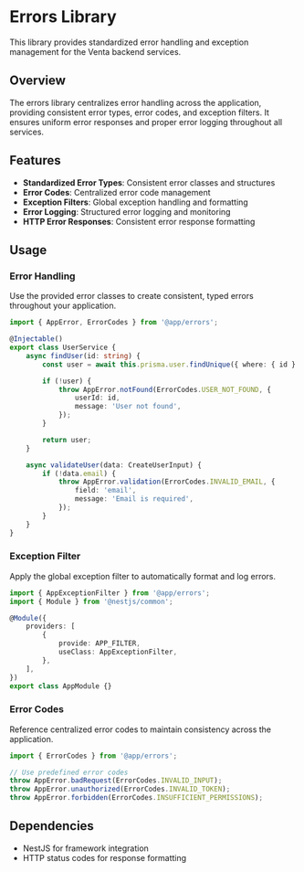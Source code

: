# Errors Library

This library provides standardized error handling and exception management for the Venta backend services.

## Overview

The errors library centralizes error handling across the application, providing consistent error types, error codes, and exception filters. It ensures uniform error responses and proper error logging throughout all services.

## Features

- **Standardized Error Types**: Consistent error classes and structures
- **Error Codes**: Centralized error code management
- **Exception Filters**: Global exception handling and formatting
- **Error Logging**: Structured error logging and monitoring
- **HTTP Error Responses**: Consistent error response formatting

## Usage

### Error Handling

Use the provided error classes to create consistent, typed errors throughout your application.

```typescript
import { AppError, ErrorCodes } from '@app/errors';

@Injectable()
export class UserService {
	async findUser(id: string) {
		const user = await this.prisma.user.findUnique({ where: { id } });

		if (!user) {
			throw AppError.notFound(ErrorCodes.USER_NOT_FOUND, {
				userId: id,
				message: 'User not found',
			});
		}

		return user;
	}

	async validateUser(data: CreateUserInput) {
		if (!data.email) {
			throw AppError.validation(ErrorCodes.INVALID_EMAIL, {
				field: 'email',
				message: 'Email is required',
			});
		}
	}
}
```

### Exception Filter

Apply the global exception filter to automatically format and log errors.

```typescript
import { AppExceptionFilter } from '@app/errors';
import { Module } from '@nestjs/common';

@Module({
	providers: [
		{
			provide: APP_FILTER,
			useClass: AppExceptionFilter,
		},
	],
})
export class AppModule {}
```

### Error Codes

Reference centralized error codes to maintain consistency across the application.

```typescript
import { ErrorCodes } from '@app/errors';

// Use predefined error codes
throw AppError.badRequest(ErrorCodes.INVALID_INPUT);
throw AppError.unauthorized(ErrorCodes.INVALID_TOKEN);
throw AppError.forbidden(ErrorCodes.INSUFFICIENT_PERMISSIONS);
```

## Dependencies

- NestJS for framework integration
- HTTP status codes for response formatting
